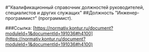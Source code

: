 #"Квалификационный справочник должностей руководителей, специалистов и других служащих"
##Должность "Инженер-программист" (программист).

###Ссылка: [https://normativ.kontur.ru/document?moduleId=1&documentId=191036#h4100](https://normativ.kontur.ru/document?moduleId=1&documentId=191036#h4100)
